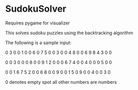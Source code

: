 # SudokuSolver
Requires pygame for visualizer

This solves sudoku puzzles using the backtracking algorithm

The following is a sample input:

0 3 0  0 1 0  0 6 0
7 5 0  0 3 0  0 4 8
0 0 6  9 8 4  3 0 0

0 0 3  0 0 0  8 0 0
9 1 2  0 0 0  6 7 4
0 0 4  0 0 0  5 0 0

0 0 1  6 7 5  2 0 0
6 8 0  0 9 0  0 1 5
0 9 0  0 4 0  0 3 0

0 denotes empty spot
all other numbers are numbers